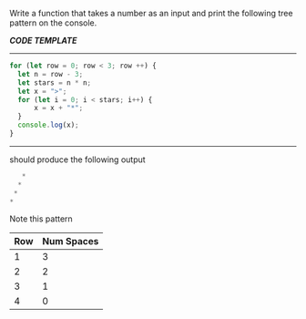 Write a function that takes a number as an input and print the following tree pattern on the console.

***CODE TEMPLATE***
****************
```js
for (let row = 0; row < 3; row ++) {
  let n = row - 3;
  let stars = n * n;
  let x = ">";
  for (let i = 0; i < stars; i++) {
      x = x + "*";
  }
  console.log(x);
}
```
*******************

should produce the following output

```js
   *
  *
 *
*
```
Note this pattern

| Row | Num Spaces |
| ----|------------|
| 1   | 3          | 
| 2   | 2          | 
| 3   | 1          | 
| 4   | 0          |







